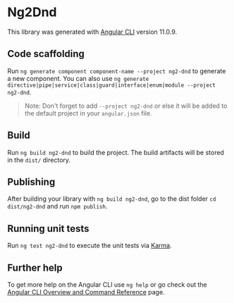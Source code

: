# Ng2Dnd

This library was generated with [Angular CLI](https://github.com/angular/angular-cli) version 11.0.9.

## Code scaffolding

Run `ng generate component component-name --project ng2-dnd` to generate a new component. You can also use `ng generate directive|pipe|service|class|guard|interface|enum|module --project ng2-dnd`.
> Note: Don't forget to add `--project ng2-dnd` or else it will be added to the default project in your `angular.json` file. 

## Build

Run `ng build ng2-dnd` to build the project. The build artifacts will be stored in the `dist/` directory.

## Publishing

After building your library with `ng build ng2-dnd`, go to the dist folder `cd dist/ng2-dnd` and run `npm publish`.

## Running unit tests

Run `ng test ng2-dnd` to execute the unit tests via [Karma](https://karma-runner.github.io).

## Further help

To get more help on the Angular CLI use `ng help` or go check out the [Angular CLI Overview and Command Reference](https://angular.io/cli) page.
